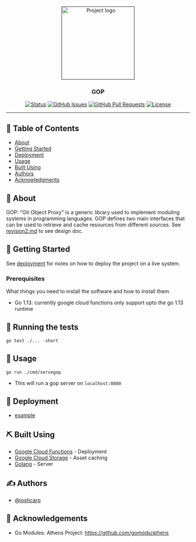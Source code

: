 <p align="center">
  <a href="" rel="noopener">
 <img width=200px height=200px src="https://user-images.githubusercontent.com/32605850/97817997-df110f80-1cf3-11eb-9fae-2db765d09563.png" alt="Project logo"></a>
</p>


<h3 align="center">GOP</h3>

<div align="center">

  [![Status](https://img.shields.io/badge/status-active-success.svg)]() 
  [![GitHub Issues](https://img.shields.io/github/issues/anz-bank/gop)](https://github.com/anz-bank/gop/issues)
  [![GitHub Pull Requests](https://img.shields.io/github/issues-pr/anz-bank/gop)](https://github.com/anz-bank/gop/pulls)
  [![License](https://img.shields.io/badge/license-apache2-blue.svg)](/LICENSE)

</div>

---


## 📝 Table of Contents
- [About](#about)
- [Getting Started](#getting_started)
- [Deployment](#deployment)
- [Usage](#usage)
- [Built Using](#built_using)
- [Authors](#authors)
- [Acknowledgments](#acknowledgement)

## 🧐 About <a name = "about"></a>
GOP: "Git Object Proxy" is a generic library used to implement moduling systems in programming languages. 
GOP defines two main interfaces that can be used to retrieve and cache resources from different sources. 
See [revision2.md](/design/revision2.md) to see design doc. 

## 🏁 Getting Started <a name = "getting_started"></a>

See [deployment](#deployment) for notes on how to deploy the project on a live system.

### Prerequisites
What things you need to install the software and how to install them.
- Go 1.13: currently google cloud functions only support upto the go 1.13 runtime

## 🔧 Running the tests <a name = "tests"></a>

`go test ./... -short`

## 🎈 Usage <a name="usage"></a>
`go run ./cmd/servegop`
- This will run a gop server on `localhost:8080`


## 🚀 Deployment <a name = "deployment"></a>

- [example](/deployment/cloud-function-example.yml)

## ⛏️ Built Using <a name = "built_using"></a>
- [Google Cloud Functions](https://cloud.google.com/functions/) - Deployment
- [Google Cloud Storage](https://cloud.google.com/storage/) - Asset caching
- [Golang](https://golang.org/) - Server 

## ✍️ Authors <a name = "authors"></a>
- [@joshcarp](https://github.com/joshcarp)

## 🎉 Acknowledgements <a name = "acknowledgement"></a>
- Go Modules: Athens Project: https://github.com/gomods/athens 